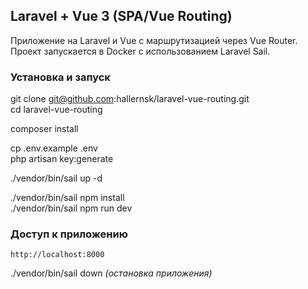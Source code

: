 ## Laravel + Vue 3 (SPA/Vue Routing)

Приложение на Laravel и Vue с маршрутизацией через Vue Router.  
Проект запускается в Docker с использованием Laravel Sail.

### Установка и запуск

git clone git@github.com:hallernsk/laravel-vue-routing.git   
cd laravel-vue-routing

composer install

cp .env.example .env  
php artisan key:generate

./vendor/bin/sail up -d

./vendor/bin/sail npm install  
./vendor/bin/sail npm run dev

### Доступ к приложению

    http://localhost:8000


./vendor/bin/sail down *(остановка приложения)*
